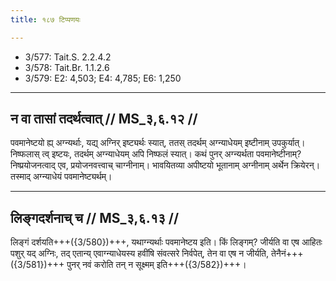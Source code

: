 ```yaml
---
title: १८७ टिप्पणयः

---
```

- 3/577: Tait.S. 2.2.4.2
- 3/578: Tait.Br. 1.1.2.6
- 3/579: E2: 4,503; E4: 4,785; E6: 1,250

____________________________________________


## न वा तासां तदर्थत्वात् // MS_३,६.१२ //

पवमानेष्टयो ह्य् अग्न्यर्थाः, यद्य् अग्निर् इष्ट्यर्थः स्यात्, ततस् तदर्थम् अग्न्याधेयम् इष्टीनाम् उपकुर्यात्। निष्फलास् त्व् इष्टयः, तदर्थम् अग्न्याधेयम् अपि निष्फलं स्यात्। कथं पुनर् अग्न्यर्थता पवमानेष्टीनाम्? निष्प्रयोजनत्वाद् एव, प्रयोजनवत्त्वाच् चाग्नीनाम्। भावयितव्या अपीष्टयो भूतानाम् अग्नीनाम् अर्थेन क्रियेरन्। तस्माद् अग्न्याधेयं पवमानेष्ट्यर्थम्।


____________________________________________


## लिङ्गदर्शनाच् च // MS_३,६.१३ //

लिङ्गं दर्शयति+++({3/580})+++, यथाग्न्यर्थाः पवमानेष्टय इति। किं लिङ्गम्? जीर्यति वा एष आहितः पशुर् यद् अग्निः, तद् एतान्य् एवाग्न्याधेयस्य हवींषि संवत्सरे निर्वपेत्, तेन वा एष न जीर्यति, तेनैनं+++({3/581})+++ पुनर् नवं करोति तन् न सूक्ष्मम् इति+++({3/582})+++।
